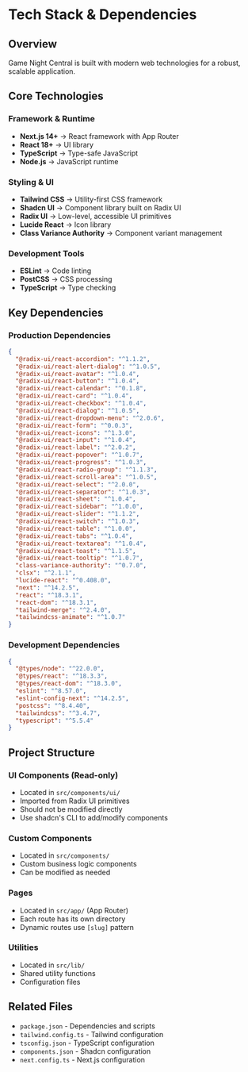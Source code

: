 # Tech Stack & Dependencies

## Overview
Game Night Central is built with modern web technologies for a robust, scalable application.

## Core Technologies

### Framework & Runtime
- **Next.js 14+** → React framework with App Router
- **React 18+** → UI library
- **TypeScript** → Type-safe JavaScript
- **Node.js** → JavaScript runtime

### Styling & UI
- **Tailwind CSS** → Utility-first CSS framework
- **Shadcn UI** → Component library built on Radix UI
- **Radix UI** → Low-level, accessible UI primitives
- **Lucide React** → Icon library
- **Class Variance Authority** → Component variant management

### Development Tools
- **ESLint** → Code linting
- **PostCSS** → CSS processing
- **TypeScript** → Type checking

## Key Dependencies

### Production Dependencies
```json
{
  "@radix-ui/react-accordion": "^1.1.2",
  "@radix-ui/react-alert-dialog": "^1.0.5",
  "@radix-ui/react-avatar": "^1.0.4",
  "@radix-ui/react-button": "^1.0.4",
  "@radix-ui/react-calendar": "^0.1.8",
  "@radix-ui/react-card": "^1.0.4",
  "@radix-ui/react-checkbox": "^1.0.4",
  "@radix-ui/react-dialog": "^1.0.5",
  "@radix-ui/react-dropdown-menu": "^2.0.6",
  "@radix-ui/react-form": "^0.0.3",
  "@radix-ui/react-icons": "^1.3.0",
  "@radix-ui/react-input": "^1.0.4",
  "@radix-ui/react-label": "^2.0.2",
  "@radix-ui/react-popover": "^1.0.7",
  "@radix-ui/react-progress": "^1.0.3",
  "@radix-ui/react-radio-group": "^1.1.3",
  "@radix-ui/react-scroll-area": "^1.0.5",
  "@radix-ui/react-select": "^2.0.0",
  "@radix-ui/react-separator": "^1.0.3",
  "@radix-ui/react-sheet": "^1.0.4",
  "@radix-ui/react-sidebar": "^1.0.0",
  "@radix-ui/react-slider": "^1.1.2",
  "@radix-ui/react-switch": "^1.0.3",
  "@radix-ui/react-table": "^1.0.0",
  "@radix-ui/react-tabs": "^1.0.4",
  "@radix-ui/react-textarea": "^1.0.4",
  "@radix-ui/react-toast": "^1.1.5",
  "@radix-ui/react-tooltip": "^1.0.7",
  "class-variance-authority": "^0.7.0",
  "clsx": "^2.1.1",
  "lucide-react": "^0.408.0",
  "next": "^14.2.5",
  "react": "^18.3.1",
  "react-dom": "^18.3.1",
  "tailwind-merge": "^2.4.0",
  "tailwindcss-animate": "^1.0.7"
}
```

### Development Dependencies
```json
{
  "@types/node": "^22.0.0",
  "@types/react": "^18.3.3",
  "@types/react-dom": "^18.3.0",
  "eslint": "^8.57.0",
  "eslint-config-next": "^14.2.5",
  "postcss": "^8.4.40",
  "tailwindcss": "^3.4.7",
  "typescript": "^5.5.4"
}
```

## Project Structure

### UI Components (Read-only)
- Located in `src/components/ui/`
- Imported from Radix UI primitives
- Should not be modified directly
- Use shadcn's CLI to add/modify components

### Custom Components
- Located in `src/components/`
- Custom business logic components
- Can be modified as needed

### Pages
- Located in `src/app/` (App Router)
- Each route has its own directory
- Dynamic routes use `[slug]` pattern

### Utilities
- Located in `src/lib/`
- Shared utility functions
- Configuration files

## Related Files
- `package.json` - Dependencies and scripts
- `tailwind.config.ts` - Tailwind configuration
- `tsconfig.json` - TypeScript configuration
- `components.json` - Shadcn configuration
- `next.config.ts` - Next.js configuration
